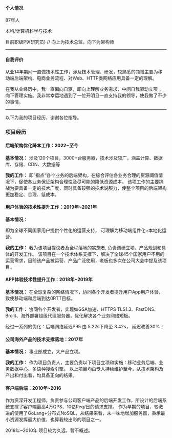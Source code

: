 #### 个人情况

87年人

本科/计算机科学与技术

目前职级P9(研究员)    // 向上为技术总监，向下为架构师

---

#### 自我评价

从业14年期间一直做技术性工作，涉及技术管理、研发，较熟悉的领域主要为移动端后端架构、电商业务流程、对Web、HTTP类网络应用具备一定的理解。

在我从业经历中，我一直偏向自驱，即向上理解业务需求，中间自我驱动立项 ，向下管理实施。我非常幸运地遇到了一位开明且一直支持我的领导，使我做了不少的事情。

---

以下为我的项目经历，谢谢各位指导。

### 项目经历

#### 后端架构优化降本工作：2022~至今

**基本情况：**
涉及120个项目，3000+台服务器，技术涉及较广，涵盖计算、数据库、存储、CDN、大数据等

**我的工作：**
即”指点“各个业务的后端架构，在综合评估各业务合理的资源阈值情况下，促使各业务保证架构合理性及尽可能的降低资源成本。
该项工作的主要挑战为要具备一定的技术广度，同时具备较强的技术说服力，使整个项目的后端架构更加稳定、合理、低成本。

#### 用户体验的技术性提升工作：2019年~2021年

**基本情况：**

即为全球不同国家用户提供个性化的运营支持， 可理解为移动端组件化+本地化运营。

**我的工作：**
我为该项目提议者及全程落地的实施者, 负责调研立项、产品规划和具体的开发工作。
该项目在一个技术体系支撑下，解决了全球45个国家用户不用的运营需求，目前该产品被运营、产品广泛使用，老板也多次在公司大会中提及该项目。

#### APP体验技术性提升工作：2018年~2019年

**基本情况：**
在全球复杂的网络情况下，协同各个开发者提升用户App用户体验，致使移动端和后端到达0RTT目标。

**我的工作：**
协同各个开发者，实现如GSA加速、HTTPS TLS1.3、FastDNS、Brolit、海外部署超级代理服务器，优化解决各个业务网络短板。

经过一系列的优化：后端网络延迟P95 由 5.22s下降至 3.42s， 延迟改善30%！

#### 公司海外产品的技术支撑落地：2017年

**基本情况：**
事业部成立，大产品立项。

**我的工作：**
作为项目负责人，主要负责以下项目立项和实施：移动业务后端、业务数据中心、多语种搜索引擎。
以上项目均由专人持续维护至今，从技术架构及 产出和付出看，均具备正向的结果。

#### 客户端后端：2010年~2016

作为资深开发工程师，负责参与公司客户端产品的后端开发工作，所设计的后端系统支撑了客户端最高4万QPS、10亿Req/日的请求支撑。
作为早期的项目，较激进的使用了GoLang+分布式NoSQL，从结果来看，未一味地增加服务器，秉承最小资源发挥最大价值，也算我较出彩的项目之一。


2018年~2010年 项目较为久远，暂不概述。

